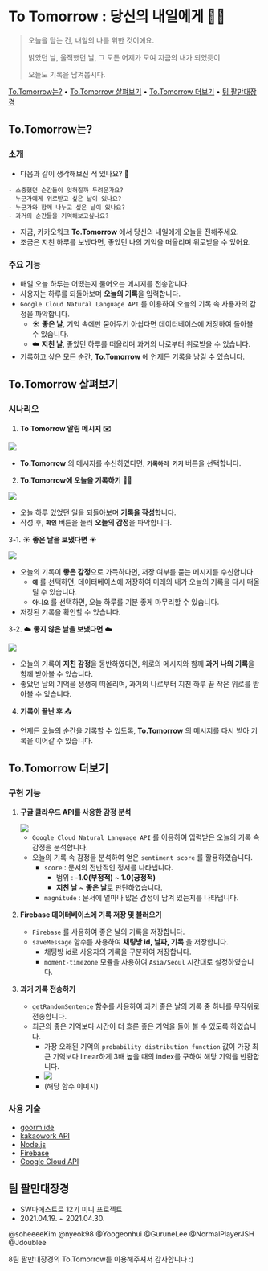 # To Tomorrow : 당신의 내일에게 ✍🏼

> 오늘을 담는 건, 내일의 나를 위한 것이에요. 
> 
> 밝았던 날, 울적했던 날, 그 모든 어제가 모여 지금의 내가 되었듯이
> 
> 오늘도 기록을 남겨봅시다.

[To.Tomorrow는?](#totomorrow는) • [To.Tomorrow 살펴보기](#totomorrow-살펴보기) • [To.Tomorrow 더보기](#totomorrow-더보기) • [팀 팔만대장경](#팀-팔만대장경)



## **To.Tomorrow**는? 

### 소개

- 다음과 같이 생각해보신 적 있나요? 🧐

```
- 소중했던 순간들이 잊혀질까 두려운가요?
- 누군가에게 위로받고 싶은 날이 있나요?
- 누군가와 함께 나누고 싶은 날이 있나요?
- 과거의 순간들을 기억해보고싶나요?
```

- 지금, 카카오워크 **To.Tomorrow** 에서 당신의 내일에게 오늘을 전해주세요.
- 조금은 지친 하루를 보냈다면, 좋았던 나의 기억을 떠올리며 위로받을 수 있어요.

### 주요 기능

- 매일 오늘 하루는 어땠는지 물어오는 메시지를 전송합니다.
- 사용자는 하루를 되돌아보며 **오늘의 기록**을 입력합니다.
- `Google Cloud Natural Language API` 를 이용하여 오늘의 기록 속 사용자의 감정을 파악합니다.
  - ☀️ **좋은 날**, 기억 속에만 묻어두기 아쉽다면 데이터베이스에 저장하여 돌아볼 수 있습니다.
  - ☁️ **지친 날**, 좋았던 하루를 떠올리며 과거의 나로부터 위로받을 수 있습니다.
- 기록하고 싶은 모든 순간, **To.Tomorrow** 에 언제든 기록을 남길 수 있습니다.



## To.Tomorrow 살펴보기

### 시나리오

1. **To Tomorrow 알림 메시지 ✉️**

<img src="readme_img/message.png"/>

- **To.Tomorrow** 의 메시지를 수신하였다면, **`기록하러 가기`** 버튼을 선택합니다.

2. **To.Tomorrow에 오늘을 기록하기** ✍🏼

<img src="readme_img/modal2.png"/>

- 오늘 하루 있었던 일을 되돌아보며 **기록을 작성**합니다.
- 작성 후, **`확인`** 버튼을 눌러 **오늘의 감정**을 파악합니다.

3-1. ☀️ **좋은 날을 보냈다면** ☀️

<img src="readme_img/happy_day2.png"/>

- 오늘의 기록이 **좋은 감정**으로 가득하다면, 저장 여부를 묻는 메시지를 수신합니다.
  - **`예`** 를 선택하면, 데이터베이스에 저장하여 미래의 내가 오늘의 기록을 다시 떠올릴 수 있습니다.
  - **`아니오`** 를 선택하면, 오늘 하루를 기분 좋게 마무리할 수 있습니다.
- 저장된 기록을 확인할 수 있습니다.

3-2. ☁️ **좋지 않은 날을 보냈다면** ☁️

<img src="readme_img/sad_day.png"/>

- 오늘의 기록이 **지친 감정**을 동반하였다면, 위로의 메시지와 함께 **과거 나의 기록**을 함께 받아볼 수 있습니다.
- 좋았던 날의 기억을 생생히 떠올리며, 과거의 나로부터 지친 하루 끝 작은 위로를 받아볼 수 있습니다.

4. **기록이 끝난 후** 📤

- 언제든 오늘의 순간을 기록할 수 있도록, **To.Tomorrow** 의 메시지를 다시 받아 기록을 이어갈 수 있습니다.

## To.Tomorrow 더보기

### 구현 기능

1. **구글 클라우드 API를 사용한 감정 분석**

   <img src="readme_img/sentiment_analysis.png"/>

   - `Google Cloud Natural Language API` 를 이용하여 입력받은 오늘의 기록 속 감정을 분석합니다.
   - 오늘의 기록 속 감정을 분석하여 얻은 `sentiment score` 를 활용하였습니다.
     - `score` : 문서의 전반적인 정서를 나타냅니다.
       - 범위 :  **-1.0(부정적) ~ 1.0(긍정적)**
       - **지친 날** ~ **좋은 날**로 판단하였습니다.
     - `magnitude` : 문서에 얼마나 많은 감정이 담겨 있는지를 나타냅니다.
2. **Firebase 데이터베이스에 기록 저장 및 불러오기**

   - `Firebase` 를 사용하여 좋은 날의 기록을 저장합니다.
   - `saveMessage` 함수를 사용하여 **채팅방 id, 날짜, 기록** 을 저장합니다.
     - 채팅방 id로 사용자의 기록을 구분하여 저장합니다.
     - `moment-timezone` 모듈을 사용하여 `Asia/Seoul` 시간대로 설정하였습니다.

3. **과거 기록 전송하기**
   - `getRandomSentence` 함수를 사용하여 과거 좋은 날의 기록 중 하나를 무작위로 전송합니다.
   - 최근의 좋은 기억보다 시간이 더 흐른 좋은 기억을 돌아 볼 수 있도록 하였습니다.
     - 가장 오래된 기억의 `probability distribution function` 값이 가장 최근 기억보다 linear하게 3배 높을 때의 index를 구하여 해당 기억을 반환합니다.
     - <img src="readme_img/memory_load.png">
     - (해당 함수 이미지)

### 사용 기술

- [goorm ide](https://ide.goorm.io/)
- [kakaowork API](https://docs.kakaoi.ai/kakao_work/)
- [Node.js](https://nodejs.org/)
- [Firebase](https://firebase.google.com/)
- [Google Cloud API](https://cloud.google.com/natural-language/docs/analyzing-sentiment)

## 팀 팔만대장경

- SW마에스트로 12기 미니 프로젝트
- 2021.04.19. ~ 2021.04.30.

@soheeeeKim @nyeok98 @Yoogeonhui @GuruneLee @NormalPlayerJSH @Jdoublee

8팀 팔만대장경의 To.Tomorrow를 이용해주셔서 감사합니다 :)


